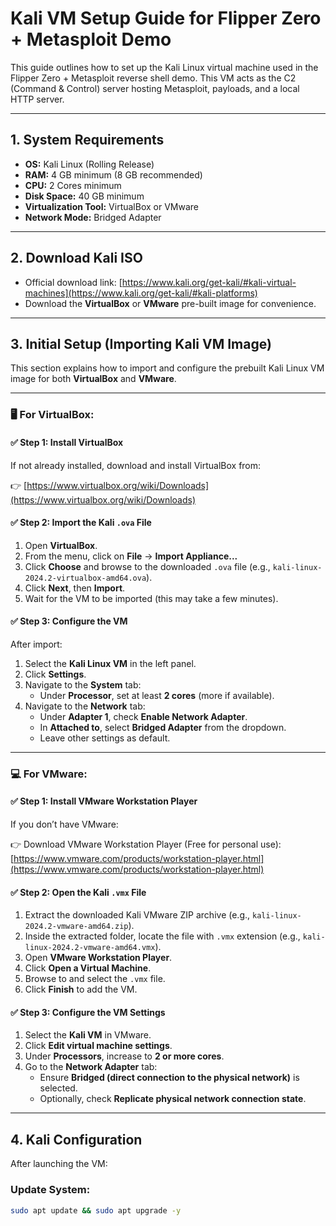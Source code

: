 # Kali VM Setup Guide for Flipper Zero + Metasploit Demo

This guide outlines how to set up the Kali Linux virtual machine used in the Flipper Zero + Metasploit reverse shell demo. This VM acts as the C2 (Command & Control) server hosting Metasploit, payloads, and a local HTTP server.

---

## 1. System Requirements

* **OS:** Kali Linux (Rolling Release)
* **RAM:** 4 GB minimum (8 GB recommended)
* **CPU:** 2 Cores minimum
* **Disk Space:** 40 GB minimum
* **Virtualization Tool:** VirtualBox or VMware
* **Network Mode:** Bridged Adapter

---

## 2. Download Kali ISO

* Official download link: [https://www.kali.org/get-kali/#kali-virtual-machines](https://www.kali.org/get-kali/#kali-platforms)
* Download the **VirtualBox** or **VMware** pre-built image for convenience.

---

## 3. Initial Setup (Importing Kali VM Image)

This section explains how to import and configure the prebuilt Kali Linux VM image for both **VirtualBox** and **VMware**.

---

### 🖥️ For VirtualBox:

#### ✅ Step 1: Install VirtualBox

If not already installed, download and install VirtualBox from:

👉 [https://www.virtualbox.org/wiki/Downloads](https://www.virtualbox.org/wiki/Downloads)

#### ✅ Step 2: Import the Kali `.ova` File

1. Open **VirtualBox**.
2. From the menu, click on **File** → **Import Appliance...**
3. Click **Choose** and browse to the downloaded `.ova` file (e.g., `kali-linux-2024.2-virtualbox-amd64.ova`).
4. Click **Next**, then **Import**.
5. Wait for the VM to be imported (this may take a few minutes).

#### ✅ Step 3: Configure the VM

After import:

1. Select the **Kali Linux VM** in the left panel.
2. Click **Settings**.
3. Navigate to the **System** tab:
   - Under **Processor**, set at least **2 cores** (more if available).
4. Navigate to the **Network** tab:
   - Under **Adapter 1**, check **Enable Network Adapter**.
   - In **Attached to**, select **Bridged Adapter** from the dropdown.
   - Leave other settings as default.

---

### 💻 For VMware:

#### ✅ Step 1: Install VMware Workstation Player

If you don’t have VMware:

👉 Download VMware Workstation Player (Free for personal use):  
[https://www.vmware.com/products/workstation-player.html](https://www.vmware.com/products/workstation-player.html)

#### ✅ Step 2: Open the Kali `.vmx` File

1. Extract the downloaded Kali VMware ZIP archive (e.g., `kali-linux-2024.2-vmware-amd64.zip`).
2. Inside the extracted folder, locate the file with `.vmx` extension (e.g., `kali-linux-2024.2-vmware-amd64.vmx`).
3. Open **VMware Workstation Player**.
4. Click **Open a Virtual Machine**.
5. Browse to and select the `.vmx` file.
6. Click **Finish** to add the VM.

#### ✅ Step 3: Configure the VM Settings

1. Select the **Kali VM** in VMware.
2. Click **Edit virtual machine settings**.
3. Under **Processors**, increase to **2 or more cores**.
4. Go to the **Network Adapter** tab:
   - Ensure **Bridged (direct connection to the physical network)** is selected.
   - Optionally, check **Replicate physical network connection state**.

---

## 4. Kali Configuration

After launching the VM:

### Update System:

```bash
sudo apt update && sudo apt upgrade -y
